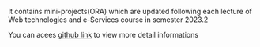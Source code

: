 It contains mini-projects(ORA) which are updated following each lecture of Web technologies and e-Services course in semester 2023.2

You can acees [github link](https://github.com/phancongdai/Web-technologies-and-e-Services.git) to view more detail informations

